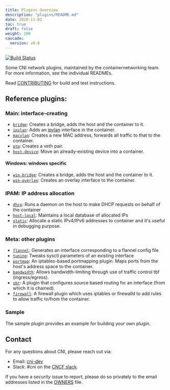 ```yaml
---
title: Plugins Overview
description: "plugins/README.md"
date: 2020-11-02
toc: true
draft: false
weight: 200
cascade:
  version: v0.8
---
```


[![Build Status](https://travis-ci.org/containernetworking/plugins.svg?branch=master)](https://travis-ci.org/containernetworking/plugins)

Some CNI network plugins, maintained by the containernetworking team. For more information, see the individual READMEs.

Read [CONTRIBUTING](CONTRIBUTING.md) for build and test instructions.

## Reference plugins:

### Main: interface-creating

* [`bridge`](main/bridge): Creates a bridge, adds the host and the container to it.
* [`ipvlan`](main/ipvlan): Adds an [ipvlan](https://www.kernel.org/doc/Documentation/networking/ipvlan.txt) interface in the container.
* [`macvlan`](main/macvlan): Creates a new MAC address, forwards all traffic to that to the container.
* [`ptp`](main/ptp): Creates a veth pair.
* [`host-device`](main/host-device): Move an already-existing device into a container.

#### Windows: windows specific

* [`win-bridge`](main/win-bridge): Creates a bridge, adds the host and the container to it.
* [`win-overlay`](main/win-overlay): Creates an overlay interface to the container.

### IPAM: IP address allocation
* [`dhcp`](ipam/dhcp): Runs a daemon on the host to make DHCP requests on behalf of the container
* [`host-local`](ipam/host-local): Maintains a local database of allocated IPs
* [`static`](ipam/static):  Allocate a static IPv4/IPv6 addresses to container and it's useful in debugging purpose.

### Meta: other plugins

* [`flannel`](meta/flannel): Generates an interface corresponding to a flannel config file
* [`tuning`](meta/tuning): Tweaks sysctl parameters of an existing interface
* [`portmap`](meta/portmap): An iptables-based portmapping plugin. Maps ports from the host's address space to the container.
* [`bandwidth`](meta/bandwidth): Allows bandwidth-limiting through use of traffic control tbf (ingress/egress).
* [`sbr`](meta/sbr): A plugin that configures source based routing for an interface (from which it is chained).
* [`firewall`](meta/firewall): A firewall plugin which uses iptables or firewalld to add rules to allow traffic to/from the container.

### Sample

The sample plugin provides an example for building your own plugin.

## Contact

For any questions about CNI, please reach out via:
- Email: [cni-dev](https://groups.google.com/forum/#!forum/cni-dev)
- Slack: #cni on the [CNCF slack](https://slack.cncf.io/).

If you have a _security_ issue to report, please do so privately to the email addresses listed in the [OWNERS](OWNERS.md) file.
